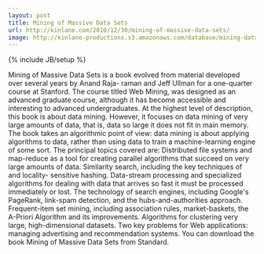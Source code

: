 ```yaml
---
layout: post
title: Mining of Massive Data Sets
url: http://kinlane.com/2010/12/30/mining-of-massive-data-sets/
image: http://kinlane-productions.s3.amazonaws.com/database/mining-data-sets.jpg
---
```

{% include JB/setup %}
<p>
     Mining of Massive Data Sets is a book evolved from material developed over several years by Anand Raja- raman and Jeff Ullman for a one-quarter course at Stanford. The course titled Web Mining, was designed as an advanced graduate course, although it has become accessible and interesting to advanced undergraduates. At the highest level of description, this book is about data mining. However, it focuses on data mining of very large amounts of data, that is, data so large it does not fit in main memory. The book takes an algorithmic point of view: data mining is about applying algorithms to data, rather than using data to train a machine-learning engine of some sort. The principal topics covered are: Distributed file systems and map-reduce as a tool for creating parallel algorithms that succeed on very large amounts of data. Similarity search, including the key techniques of and locality- sensitive hashing. Data-stream processing and specialized algorithms for dealing with data that arrives so fast it must be processed immediately or lost. The technology of search engines, including Google's PageRank, link-spam detection, and the hubs-and-authorities approach. Frequent-item set mining, including association rules, market-baskets, the A-Priori Algorithm and its improvements. Algorithms for clustering very large, high-dimensional datasets. Two key problems for Web applications: managing advertising and recommendation systems. You can download the book Mining of Massive Data Sets from Standard.
</p>